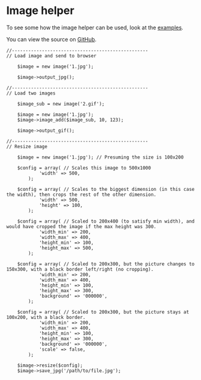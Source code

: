 
# Image helper

To see some how the image helper can be used, look at the [examples](/examples/image/).

You can view the source on [GitHub](https://github.com/craigfrancis/framework/blob/master/framework/0.1/library/class/image.php).

	//--------------------------------------------------
	// Load image and send to browser

		$image = new image('1.jpg');

		$image->output_jpg();

	//--------------------------------------------------
	// Load two images

		$image_sub = new image('2.gif');

		$image = new image('1.jpg');
		$image->image_add($image_sub, 10, 123);

		$image->output_gif();

	//--------------------------------------------------
	// Resize image

		$image = new image('1.jpg'); // Presuming the size is 100x200

		$config = array( // Scales this image to 500x1000
				'width' => 500,
			);

		$config = array( // Scales to the biggest dimension (in this case the width), then crops the rest of the other dimension.
				'width' => 500,
				'height' => 100,
			);

		$config = array( // Scaled to 200x400 (to satisfy min width), and would have cropped the image if the max height was 300.
				'width_min' => 200,
				'width_max' => 400,
				'height_min' => 100,
				'height_max' => 500,
			);

		$config = array( // Scaled to 200x300, but the picture changes to 150x300, with a black border left/right (no cropping).
				'width_min' => 200,
				'width_max' => 400,
				'height_min' => 100,
				'height_max' => 300,
				'background' => '000000',
			);

		$config = array( // Scaled to 200x300, but the picture stays at 100x200, with a black border.
				'width_min' => 200,
				'width_max' => 400,
				'height_min' => 100,
				'height_max' => 300,
				'background' => '000000',
				'scale' => false,
			);

		$image->resize($config);
		$image->save_jpg('/path/to/file.jpg');
